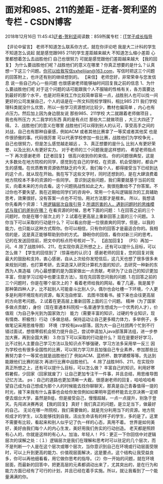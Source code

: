 
# 面对和985、211的差距 - 迂者-贺利坚的专栏 - CSDN博客

2018年12月16日 11:45:43[迂者-贺利坚](https://me.csdn.net/sxhelijian)阅读数：859所属专栏：[IT学子成长指导](https://blog.csdn.net/column/details/itstudy.html)



【评论中留言】
老师不知道怎么联系你方式，就在你评论吧 我是大二计科的学生 不知道怎么说起 就是感觉跟985 211的学生差距越来越大 不知道怎么缩小差距 心里都想着怎么去战胜他们 自己也很努力 可就是感觉跟他们差距越来越大
【我的回复】
为什么要战胜他们呢？战胜他们的意义在哪里？你真正想要的是什么？认真想一下这三个问题。你可以给我写信sxhelijian@163.com，写信时把这三个问题的回答附上，也许还有别的继续想到的。
【来信】
老师您好，非常荣幸与您发信息 说一些自己内心一些问题 也很感谢老师能够抽时间回复我之前的信息
1、为什么要战胜他们呢
对于这个问题的话可能跟我个人不服输的性格有关，各方面要达到最好的那个水平，也是对将来找工作比较简单容易一点，战胜别人也可以找一间更好的公司发展自己，个人的话是在一所文科院校学理科，相比985 211 我们学校理科类就没什么优势，所以一些学习资源想对比较少，教材也偏简单 ，内心也有点压力。然后加上因为身边朋友说 那些985、211学校 大二就跟着老师做项目 。我也有所压力 大二我学的东西 真的是有点烂 那些大二就做项目 ，大三大四还了得。
2、战胜他们的意义在哪里
战胜他们可以得到别人的认可，享受高手之间的对战，自己也有那种自豪感，例如ACM 或者其他比赛拿了一等奖或者其他奖 也是件很骄傲的事。代码很厉害 可以代表学校参加一些比赛，战胜他们为学校争光 。自己也很努力，但是怎么感觉越走越远 。
3、真正想要的是什么
比别人有更好荣誉、以及比别人有更好实力。
对于老师的三个问题我是这样想的， 希望老师指点一下 再次感谢老师
【迂者回复】
很高兴收到你的来信。
你的问题很典型，这是大多数处在地方院校的同学，感觉到在自己的学校，在资源、机会受限时，都会产生的感慨。在优质教育资源依然缺乏的今天，我们每个人，都得接受当下已经到达的这个点，就从现在开始。我在写下这些文字时，同时还想到的，是在大肆浪费着地方院校本不多的资源的一些同学。
意识到这些问题，我们需要就基于当前的现实，向着未来的方向去看。这个问题挑战性如此之大，我很抱歉给不了你答案。不过你也不要失望，我在近期给同学们的咨询中，常用一个名叫逻辑层次的工具辅助思考，效果很好。没有答案一点也不可怕，用对方法那才是根本。
所以，我想请你先看两个资源：
1.[用逻辑层次自我引导](https://m.umu.cn/ssu_IU147c29)
2.[所谓厉害的人，遇到问题时的思维模式与我们的差别在哪？](https://www.zhihu.com/question/301459876/answer/525937106?from=groupmessage&isappinstalled=0&utm_medium=social&utm_oi=702075507776196608&utm_source=wechat_session)
在看资源的时候，思考下面的问题：
1.在回答之前的三个问题时，你是在哪个层次上的？
2.试着在更高层上重新回答上面的三个问题。
3.你当下可以采取的行动是什么？
可以看出你是一位很直爽的同学，但是，以我的能力，也只能以这种方式帮你。你可以相信，只有你的回答才是最适合你的。我相信的是，这是真正能够帮助到你的方式。
静盼你的回信，看你对新三问的思考。
记的在发送回信前，把文中的标点符号核对一下。
【追加回复】
（PS）再加一问。４.除了战胜985、211，在实现你真正所想之上，还有可以提什么目标，可以怎么做？
【学生的回信到了（惊喜他的认识）】
感谢老师的回复，您的回复对我最大的鼓励和支持，衷心感谢，自从上次给你发短信后，这几天也想了很多很多未来规划问题，也打算考研，去深造深入研究计算机方面的知识，去研究一种新的东西为人类造福（内心最想要的是为国家做出一点贡献，考研为了让自己的知识更加丰富，但是学习过程中也要注意方法）。现在先回答您问我的问题.
1.在回答之前的三个问题时，你是在哪个层次上的？
看着老师给我的网站，看了几遍，我是属于那种第四种人才，比不起别人可能奋斗比别人少。偶尔也会吐槽一下环境，个人更多是利用环境现有的资源，每天泡自修室、 去图书馆看书。接下来也会往更高层的方向思考问题。
2.试着在更高层上重新回答上面的三个问题。
精神（为了国家多做点贡献），身份（现在普通本科院校一名普通学生想成为一个优秀的人才），价值观（为自己争光到为国家效力） 能力（需要丰富的知识，过硬的专业知识，现有情商、积极性）行动（多做总结，保持运动让自己更多精力体力，多举例子，多做笔记采用思维导图） 环境（学校有java部落，因为大一自己社团两个忙到不行错过面试，想借寒假机会努力提升自己，尝试申请加入java部落算法组，进一步参加大赛，再到全国大赛）
3.你当下可以采取的行动是什么？
现在是要好好学习，比不过别人主要自己学习方法以及知识点不够强硬，学习方法多采用举一反三 因为学校也有很多全国性的比赛，可以努力学习并且加强自己专业素养，参加那些比赛努力拿个一等奖也就是战胜他们了 例如ACM、蓝桥杯、数学建模等等。先达到能跟他们比赛的层次 再进行比赛中战胜他们。
４.除了战胜985、211，在实现你真正所想之上，还有可以提什么目标，可以怎么做？
丰富自己的知识。利用好寒假暑假，少回家（回家就废了）让自己更加专注干一件事，并且总结，用思维导图记忆方法。
ps：自己的道路也更加清晰一大截，很感谢老师的回复，哈哈哈哈希望自己成为自己想成为那个人的时候能去找你聊聊天，那真是自己青春值得一提的时光，接下来我有什么喜事也会给你发信例如如果明年蓝桥杯能去北京决赛一定顺便去烟台大学，虽然是B组，但是接受自己，慢慢超越，一点一点提升，别急于登天。先闯进决赛再说
【我的回复】
真好！我们真正的问题，是立足当下，做最好的自己。
无论在哪一所院校，我们需要做的，就是充分利用当下的资源。地方院校成才的学生，以及能够找到自我，活出生命该有的样子的学生，多的是了。这里不需要有比较，看起来和别人似乎记了仇一样的心态，真用不着。
世界是如何美好，美好由我们每个人的内心生发，美好用我们务实的行动创造。
老天都是照顾有心人的，你就是这样的有心人。加油，年轻人！
PS：更正一下你回信中对逻辑层次的误解之处：（１）逻辑层次是我们在理解和思考时可以驻足的几个层次，而不是判断一个人是在这个层次或哪个层次，当你意识到自己在环境或行动层面受限时，可以上升到更高的能力、价值观层面解决，这是要点。这个结构让我受益良多，你可以再他细看看，用它做你思考的指导。（2）你一开始的问题，就在环境层面，而最新的回答中，把更高层的元素都调动出来了，尤其突出的，是在行为和能力方面已经有了可行的计划，并且已经在着手实施。所以，就让我看到了一个能量满满的你。

